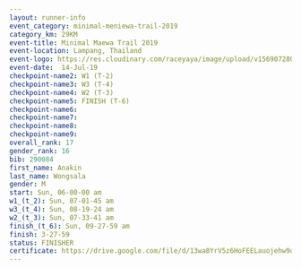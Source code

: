 ```yaml
---
layout: runner-info 
event_category: minimal-meniewa-trail-2019 
category_km: 29KM 
event-title: Minimal Maewa Trail 2019 
event-location: Lampang, Thailand 
event-logo: https://res.cloudinary.com/raceyaya/image/upload/v1569072805/logo/minimal-trail_ktnvsp.jpg 
event-date:  14-Jul-19 
checkpoint-name2: W1 (T-2) 
checkpoint-name3: W3 (T-4) 
checkpoint-name4: W2 (T-3) 
checkpoint-name5: FINISH (T-6) 
checkpoint-name6: 
checkpoint-name7: 
checkpoint-name8: 
checkpoint-name9: 
overall_rank: 17
gender_rank: 16
bib: 290084
first_name: Anakin
last_name: Wongsala
gender: M
start: Sun, 06-00-00 am
w1_(t_2): Sun, 07-01-45 am
w3_(t_4): Sun, 08-19-24 am
w2_(t_3): Sun, 07-33-41 am
finish_(t_6): Sun, 09-27-59 am
finish: 3-27-59
status: FINISHER
certificate: https://drive.google.com/file/d/13wa8YrV5z6HoFEELauojehw9qaDVCBEU/view?usp=sharing
---
```

